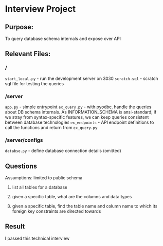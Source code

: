 # Interview Project

## Purpose:

To query database schema internals and expose over API

## Relevant Files:

### /

`start_local.py` - run the development server on 3030
`scratch.sql` - scratch sql file for testing the queries

### /server

`app.py` - simple entrypoint
`ex_query.py` - with pyodbc, handle the queries about DB schema internals. As INFORMATION_SCHEMA is ansi-standard, if we stray from syntax-specific features, we can keep queries consistent between database technologies
`ex_endpoints` - API endpoint definitions to call the functions and return from `ex_query.py`

### /server/configs

`databse.py` - define database connection details (omitted)

## Questions

Assumptions: limited to public schema

1. list all tables for a database

2. given a specific table, what are the columns and data types

3. given a specific table, find the table name and column name to which its foreign key constraints are directed towards

## Result

I passed this technical interview
